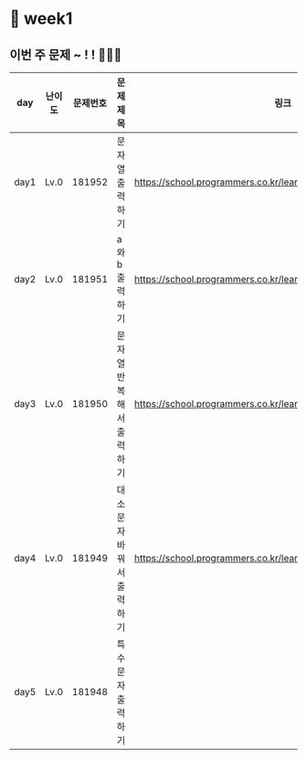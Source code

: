 # 📌 week1
## 이번 주 문제 ~ ! ! 💪💪💪
| day  | 난이도 | 문제번호     | 문제제목          |링크|
|------|-----|------|---------------|--|
| day1 |Lv.0|181952| 문자열 출력하기      | https://school.programmers.co.kr/learn/courses/30/lessons/181952 |
| day2 |Lv.0|181951| a와 b 출력하기     | https://school.programmers.co.kr/learn/courses/30/lessons/181951 |
| day3 |Lv.0|181950| 문자열 반복해서 출력하기 | https://school.programmers.co.kr/learn/courses/30/lessons/181950 |
| day4 |Lv.0|181949| 대소문자 바꿔서 출력하기 | https://school.programmers.co.kr/learn/courses/30/lessons/181949 |
| day5 |Lv.0|181948| 특수문자 출력하기     | |